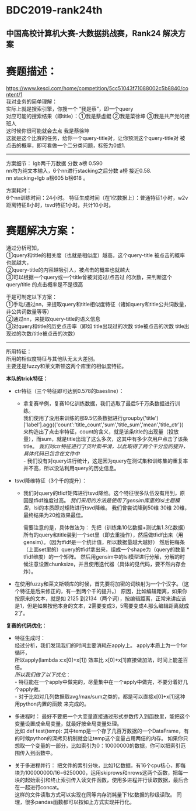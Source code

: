 # BDC2019-rank24th
中国高校计算机大赛-大数据挑战赛，Rank24 解决方案
---
# 赛题描述：  
https://www.kesci.com/home/competition/5cc51043f71088002c5b8840/content/1  
我对业务的简单理解：  
实际上就是搜索引擎，你搜一个  “我是蔡”，即一个query  
对应可能的搜索结果（即title）：①我是蔡虚鲲 ②我是菜徐坤 ③我是共产党的接班人  
这时候你很可能就会去点 我是蔡徐坤  
这就是这个比赛的任务，给你一个query-title对，让你预测这个query-title对 被点击的概率，即可看做一个二分类问题，标签为0或1.  

---
方案细节：
lgb两千万数据 分数 a榜 0.590  
nn均为纯文本输入，6个nn进行stacking之后分数 a榜 接近0.58.  
nn stacking+lgb a榜605 b榜618 。  
  
方案耗时：  
6个nn训练时间：24小时。
特征生成时间（在1亿数据上）：普通特征1小时，w2v距离特征8小时，tsvd特征1小时。共计10小时。  

# 赛题解决方案：
通过分析可知，  
①query和title的相关度（也就是相似度）越高，这个query-title 被点击的概率也就越大，  
②query-title的内容越吸引人，被点击的概率也就越大  
③可以根据一个query或一个title曾被浏览过/点击过 的次数，来判断这个query/title 的点击概率是不是很高

于是可制定以下方案：  
①手动/通过nn，来提取query和title相似度特征（诸如query和title公共词数量，非公共词数量等等）  
②通过nn，来提取query-title的语义信息  
③对query和title的历史点击率（即如 title出现过的次数 title被点击的次数   title出现过的次数/title被点击的次数）  

---
所用特征：  
所用的相似度特征与其他队无太大差别。  
主要还是fuzzy和莱文斯顿这两个库里的相似度特征。  

**本队的trick特征：**
- ctr特征（三个特征即可达到0.578的baesline）：
    * 拿复赛举例，复赛10亿训练数据，我们选取了最后5千万条数据进行训练。  
      我们使用了没用来训练的那9.5亿条数据进行groupby('title')['label'].agg({'count':'title_count','sum','title_sum','mean','title_ctr'})
      来构造出了点击率特征，count的含义，就是该条title的出现量（投放量），而sum，就是title出现了这么多次，这其中有多少次用户点击了该条title。
      *我们对ctr特征进行了贝叶斯平滑，以此取得了两个千分位的提升，具体代码已包含在文件中*  
          - 我们没有对query进行统计，这是因为query在测试集和训练集的重复率并不高，所以没法利用query的历史信息。
        
- tsvd降维特征（3个千的提升）：
    * 我们对query的tfidf矩阵进行tsvd降维。这个特征很多队伍没有用到，原因是tfidf维度过高。
      *我们采用的方法是使用了gensim库里的lsi主题模型*，lsi的本质即对矩阵进行tsvd降维。
      我们曾尝试降到50维 30维 20维，最终结果为20维效果最佳。
      
      需要注意的是，具体做法为：
      先把（训练集10亿数据+测试集1.3亿数据）所有的query和title装到一个set里（即去重操作），然后做tfidf出来（用gensim）。（因为tfidf是一个统计值，所以数据量越大越好）
      然后把每条（上面set里的）query的tfidf拿出来，组成一个shape为（query的数量 * tfidf维度）的一个矩阵。
      然后用gensim中的lsi模型进行分解，分解的时候注意设置chunksize，并且使用迭代器（具体的见代码，要不然内存会炸）。

 - 在使用fuzzy和莱文斯顿库的时候，首先要将加密的词映射为一个个汉字。（这个特征是后来修正的，有一到两个千的提升。）
      原因，比如编辑距离，如果你按原来的文本，就是如 2125  到2134（两个词），按编辑距离，正常来讲应该是1，但是如果按他本身的文本，2需要变成3，5需要变成4.那么编辑距离就成2了。  
      
**复赛的代码优化**：  
- 特征生成时：  
      经过分析，我们发现我们的时间主要消耗在apply上。 apply本质上为一个for循环，  
      所以apply(lambda x:x[0]+x[1]) 效率比 x[0]+x[1]直接做加法，时间上能差百倍。    
      *所以我们做了以下优化*：    
          - 特征能在一个apply中做完的，尽量集中在一个apply中做完，不要分着好几个apply做。  
          - 对于比如对几列数据取avg/max/sum之类的，都是可以直接x[0]+x[1]这种用python内置的函数 来完成的。  
- 多进程时：
      最好不要把一个大变量直接通过形式参数传入到函数里，能把这个变量设置成全局变量，就最好按全局变量处理。  
      比如 def test(temp): 其中temp是一个存了几百万数据的一个DataFrame，有的时候python的深拷贝机制就会让temp这个变量占用两倍的内存。
      如果你只想取一个变量的一部分，比如索引为0：10000000的数据，你可以把索引范围传入到函数中。

- 关于多进程并行：
      把文件的索引分块，比如1亿数据，有16个cpu核心，即每块为100000000/16=6250000，运用skiprows和nrows这两个函数，把每一块的起始索引和终止索引传入读文件函数，使用多进程并行读取数据，最后合在一起进行concat。  
      这样的文件读取方式可以实现在同等内存消耗量下1亿数据的秒级读取。
      同理，很多pandas函数都可以按如上方式实现并行化。

